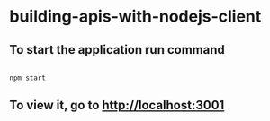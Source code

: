 # building-apis-with-nodejs-client

## To start the application run command
```

npm start

```

## To view it, go to [http://localhost:3001](http://localhost:3001)
